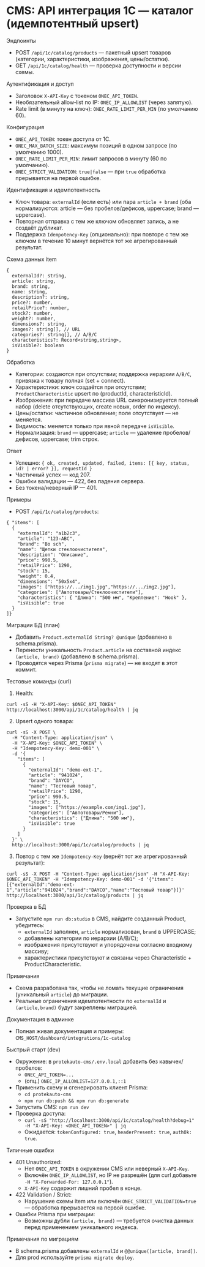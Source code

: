 # CMS: API интеграция 1С — каталог (идемпотентный upsert)

Эндпоинты
- POST `/api/1c/catalog/products` — пакетный upsert товаров (категории, характеристики, изображения, цены/остатки).
- GET `/api/1c/catalog/health` — проверка доступности и версии схемы.

Аутентификация и доступ
- Заголовок `X-API-Key` с токеном `ONEC_API_TOKEN`.
- Необязательный allow‑list по IP: `ONEC_IP_ALLOWLIST` (через запятую).
- Rate limit (в минуту на ключ): `ONEC_RATE_LIMIT_PER_MIN` (по умолчанию 60).

Конфигурация
- `ONEC_API_TOKEN`: токен доступа от 1С.
- `ONEC_MAX_BATCH_SIZE`: максимум позиций в одном запросе (по умолчанию 1000).
- `ONEC_RATE_LIMIT_PER_MIN`: лимит запросов в минуту (60 по умолчанию).
- `ONEC_STRICT_VALIDATION`: `true|false` — при `true` обработка прерывается на первой ошибке.

Идентификация и идемпотентность
- Ключ товара: `externalId` (если есть) или пара `article + brand` (оба нормализуются: article — без пробелов/дефисов, uppercase; brand — uppercase).
- Повторная отправка с тем же ключом обновляет запись, а не создаёт дубликат.
- Поддержка `Idempotency-Key` (опционально): при повторе с тем же ключом в течение 10 минут вернётся тот же агрегированный результат.

Схема данных item
```
{
  externalId?: string,
  article: string,
  brand: string,
  name: string,
  description?: string,
  price?: number,
  retailPrice?: number,
  stock?: number,
  weight?: number,
  dimensions?: string,
  images?: string[], // URL
  categories?: string[], // A/B/C
  characteristics?: Record<string,string>,
  isVisible?: boolean
}
```

Обработка
- Категории: создаются при отсутствии; поддержка иерархии `A/B/C`, привязка к товару полная (set + connect).
- Характеристики: ключ создаётся при отсутствии; `ProductCharacteristic` upsert по (productId, characteristicId).
- Изображения: при передаче массива URL синхронизируется полный набор (delete отсутствующих, create новых, order по индексу).
- Цены/остатки: частичное обновление; поле отсутствует — не меняется.
- Видимость: меняется только при явной передаче `isVisible`.
- Нормализация: `brand` — uppercase; `article` — удаление пробелов/дефисов, uppercase; trim строк.

Ответ
- Успешно: `{ ok, created, updated, failed, items: [{ key, status, id? | error? }], requestId }`
- Частичный успех — код 207.
- Ошибки валидации — 422, без падения сервера.
- Без токена/неверный IP — 401.

Примеры
- POST `/api/1c/catalog/products`:
```
{ "items": [
  {
    "externalId": "a1b2c3",
    "article": "123-ABC",
    "brand": "Bo sch",
    "name": "Щетки стеклоочистителя",
    "description": "Описание",
    "price": 990.5,
    "retailPrice": 1290,
    "stock": 15,
    "weight": 0.4,
    "dimensions": "50x5x4",
    "images": ["https://.../img1.jpg","https://.../img2.jpg"],
    "categories": ["Автотовары/Стеклоочистители"],
    "characteristics": { "Длина": "500 мм", "Крепление": "Hook" },
    "isVisible": true
  }
]}
```

Миграции БД (план)
- Добавить `Product.externalId String? @unique` (добавлено в schema.prisma).
- Перенести уникальность `Product.article` на составной индекс `(article, brand)` (добавлено в schema.prisma).
- Проводятся через Prisma (`prisma migrate`) — не входят в этот коммит.

Тестовые команды (curl)

1) Health:
```
curl -sS -H "X-API-Key: $ONEC_API_TOKEN" http://localhost:3000/api/1c/catalog/health | jq
```

2) Upsert одного товара:
```
curl -sS -X POST \
  -H "Content-Type: application/json" \
  -H "X-API-Key: $ONEC_API_TOKEN" \
  -H "Idempotency-Key: demo-001" \
  -d '{
    "items": [
      {
        "externalId": "demo-ext-1",
        "article": "941024",
        "brand": "DAYCO",
        "name": "Тестовый товар",
        "retailPrice": 1290,
        "price": 990.5,
        "stock": 15,
        "images": ["https://example.com/img1.jpg"],
        "categories": ["Автотовары/Ремни"],
        "characteristics": {"Длина": "500 мм"},
        "isVisible": true
      }
    ]
  }' \
  http://localhost:3000/api/1c/catalog/products | jq
```

3) Повтор с тем же `Idempotency-Key` (вернёт тот же агрегированный результат):
```
curl -sS -X POST -H "Content-Type: application/json" -H "X-API-Key: $ONEC_API_TOKEN" -H "Idempotency-Key: demo-001" -d '{"items":[{"externalId":"demo-ext-1","article":"941024","brand":"DAYCO","name":"Тестовый товар"}]}' http://localhost:3000/api/1c/catalog/products | jq
```

Проверка в БД
- Запустите `npm run db:studio` в CMS, найдите созданный Product, убедитесь:
  - `externalId` заполнен, `article` нормализован, `brand` в UPPERCASE;
  - добавлены категории по иерархии (A/B/C);
  - изображения присутствуют и упорядочены согласно входному массиву;
  - характеристики присутствуют и связаны через Characteristic + ProductCharacteristic.

Примечания
- Схема разработана так, чтобы не ломать текущие ограничения (уникальный `article`) до миграции.
- Реальные ограничения идемпотентности по `externalId` и `(article,brand)` будут закреплены миграцией.

Документация в админке
- Полная живая документация и примеры: `CMS_HOST/dashboard/integrations/1c-catalog`

Быстрый старт (dev)
- Окружение: в `protekauto-cms/.env.local` добавить без кавычек/пробелов:
  - `ONEC_API_TOKEN=...`
  - (опц.) `ONEC_IP_ALLOWLIST=127.0.0.1,::1`
- Применить схему и сгенерировать клиент Prisma:
  - `cd protekauto-cms`
  - `npm run db:push && npm run db:generate`
- Запустить CMS: `npm run dev`
- Проверка доступа:
  - `curl -sS "http://localhost:3000/api/1c/catalog/health?debug=1" -H "X-API-Key: <ONEC_API_TOKEN>" | jq`
  - Ожидается: `tokenConfigured: true`, `headerPresent: true`, `authOk: true`.

Типичные ошибки
- 401 Unauthorized:
  - Нет `ONEC_API_TOKEN` в окружении CMS или неверный `X-API-Key`.
  - Включён `ONEC_IP_ALLOWLIST`, но IP не разрешён (для curl добавьте `-H "X-Forwarded-For: 127.0.0.1"`).
  - `X-API-Key` содержит лишний пробел в конце.
- 422 Validation / Strict:
  - Нарушение схемы item или включён `ONEC_STRICT_VALIDATION=true` — обработка прерывается на первой ошибке.
- Ошибки Prisma при миграции:
  - Возможны дубли `(article, brand)` — требуется очистка данных перед применением уникального индекса.

Примечания по миграциям
- В schema.prisma добавлены `externalId` и `@@unique([article, brand])`.
- Для prod используйте `prisma migrate deploy`.
